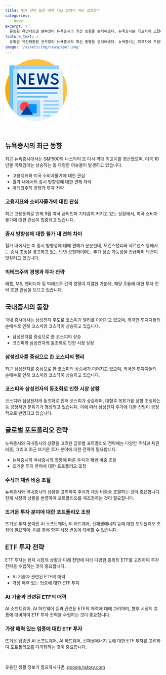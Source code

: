 ```yaml
---
title: 투자 전략 높은 매력 지금 잡아야 하는 업종은?
categories:
  - News
excerpt: >
  유동원 유안타증권 본부장이 뉴욕증시의 최신 동향을 분석해냈다. 뉴욕증시는 최고치에 도달하면서 향후 방향성에 관심이 집중되고 있는 가운데, 투자 전략에 관한 다양한 전망들이 제시되고 있다. 특히 대형기술주와 빅테크주의 움직임에 대한 관심이 커지고 있으며, 국내증시 역시 삼성전자의 호조 실적에 주목하고 있다. 이에 대해 유동원 본부장은 다양한 관전 포인트들을 소개하며, 누구나 쉽게 이해할 수 있는 투자 전략을 제시하고 있다. SBS Biz에서 자세한 내용을 확인하세요. [자세히 보기]
feature_text: >
  유동원 유안타증권 본부장이 뉴욕증시의 최신 동향을 분석해냈다. 뉴욕증시는 최고치에 도달하면서 향후 방향성에 관심이 집중되고 있는 가운데, 투자 전략에 관한 다양한 전망들이 제시되고 있다. 특히 대형기술주와 빅테크주의 움직임에 대한 관심이 커지고 있으며, 국내증시 역시 삼성전자의 호조 실적에 주목하고 있다. 이에 대해 유동원 본부장은 다양한 관전 포인트들을 소개하며, 누구나 쉽게 이해할 수 있는 투자 전략을 제시하고 있다. SBS Biz에서 자세한 내용을 확인하세요. [자세히 보기]
image: '/assets/img/newspaper.png'
---
```


<p><img src="/assets/img/newspaper.png" alt="kimp 속보" /></p>

<p data-ke-size="size16">&nbsp;</p>

<h2 data-ke-size="size26">뉴욕증시의 최근 동향</h2>

<p data-ke-size="size16">최근 뉴욕증시에서는 S&P500와 나스닥이 또 다시 역대 최고치를 경신했으며, 미국 10년물 국채금리는 상승하는 등 다양한 이슈들이 발생하고 있습니다.</p>

<ul>
<li>고용지표와 미국 소비자물가에 대한 관심</li>
<li>월가 내에서의 증시 방향성에 대한 견해 차이</li>
<li>빅테크주의 경쟁과 투자 전략</li>
</ul>

<h3>고용지표와 소비자물가에 대한 관심</h3>

<p>최근 고용둔화로 인해 9월 미국 금리인하 기대감이 커지고 있는 상황에서, 미국 소비자물가에 대한 관심이 집중되고 있습니다.</p>

<h3>증시 방향성에 대한 월가 내 견해 차이</h3>

<p>월가 내에서는 미 증시 방향성에 대해 견해가 분분한데, 모건스탠리와 베르덴스 등에서는 증시 조정을 경고하고 있는 반면 오펜하이머는 추가 상승 가능성을 언급하며 의견이 엇갈리고 있습니다.</p>

<h3>빅테크주의 경쟁과 투자 전략</h3>

<p>애플, MS, 엔비디아 등 빅테크주 간의 경쟁이 치열한 가운데, 해당 주들에 대한 투자 전략 또한 관심을 모으고 있습니다.</p>

<h2 data-ke-size="size26">국내증시의 동향</h2>

<p data-ke-size="size16">국내 증시에서는 삼성전자 주도로 코스피가 랠리를 이어가고 있으며, 외국인 투자자들의 순매수로 인해 코스피와 코스닥이 상승하고 있습니다.</p>

<ul>
<li>삼성전자를 중심으로 한 코스피의 상승</li>
<li>코스피와 삼성전자의 동조화로 인한 시장 상황</li>
</ul>

<h3>삼성전자를 중심으로 한 코스피의 랠리</h3>

<p>최근 삼성전자를 중심으로 한 코스피의 상승세가 이어지고 있으며, 외국인 투자자들의 순매수로 인해 코스피와 코스닥이 상승하고 있습니다.</p>

<h3>코스피와 삼성전자의 동조화로 인한 시장 상황</h3>

<p>코스피와 삼성전자의 동조화로 인해 코스피가 상승하며, 대형주 목표가를 상향 조정하는 등 긍정적인 분위기가 형성되고 있습니다. 이에 따라 삼성전자 주가에 대한 전망이 긍정적으로 반영되고 있습니다.</p>

<h2 data-ke-size="size26">글로벌 포트폴리오 전략</h2>

<p data-ke-size="size16">뉴욕증시와 국내증시의 상황을 고려한 글로벌 포트폴리오 전략에는 다양한 주식과 채권 비중, 그리고 최근 뜨거운 투자 분야에 대한 전략이 필요합니다.</p>

<ul>
<li>뉴욕증시와 국내증시의 영향에 따른 주식과 채권 비중 조절</li>
<li>뜨거운 투자 분야에 대한 포트폴리오 조정</li>
</ul>

<h3>주식과 채권 비중 조절</h3>

<p>뉴욕증시와 국내증시의 상황을 고려하여 주식과 채권 비중을 조절하는 것이 중요합니다. 현재 시장의 상황을 반영하여 포트폴리오를 재조정하는 것이 필요합니다.</p>

<h3>뜨거운 투자 분야에 대한 포트폴리오 조정</h3>

<p>뜨거운 투자 분야인 AI 소프트웨어, AI 하드웨어, 신재생에너지 등에 대한 포트폴리오 조정이 필요하며, 이를 통해 향후 시장 변동에 대비할 수 있습니다.</p>

<h2 data-ke-size="size26">ETF 투자 전략</h2>

<p data-ke-size="size16">ETF 투자는 현재 시장의 상황과 미래 전망에 따라 다양한 종목의 ETF를 고려하여 투자 전략을 수립하는 것이 중요합니다.</p>

<ul>
<li>AI 기술과 관련된 ETF의 매력</li>
<li>가장 매력 있는 업종에 대한 ETF 투자</li>
</ul>

<h3>AI 기술과 관련된 ETF의 매력</h3>

<p>AI 소프트웨어, AI 하드웨어 등과 관련된 ETF의 매력에 대해 고려하며, 향후 시장의 흐름에 대비하여 ETF 투자 전략을 수립하는 것이 중요합니다.</p>

<h3>가장 매력 있는 업종에 대한 ETF 투자</h3>

<p>뜨거운 업종인 AI 소프트웨어, AI 하드웨어, 신재생에너지 등에 대한 ETF 투자를 고려하여 포트폴리오를 다각화하는 것이 중요합니다.</p>

<p data-ke-size="size16">&nbsp;</p>
유용한 생활 정보가 필요하시다면, <a href="https://qoogle.tistory.com" rel="dofollow">qoogle.tistory.com</a>


